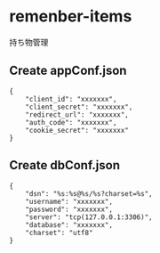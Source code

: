 # remenber-items
持ち物管理

## Create appConf.json
```
{
    "client_id": "xxxxxxx",
    "client_secret": "xxxxxxx",
    "redirect_url": "xxxxxxx",
    "auth_code": "xxxxxxx",
    "cookie_secret": "xxxxxxx"
}
```

## Create dbConf.json
```
{
    "dsn": "%s:%s@%s/%s?charset=%s",
    "username": "xxxxxxx",
    "password": "xxxxxxx",
    "server": "tcp(127.0.0.1:3306)",
    "database": "xxxxxxx",
    "charset": "utf8"
}
```